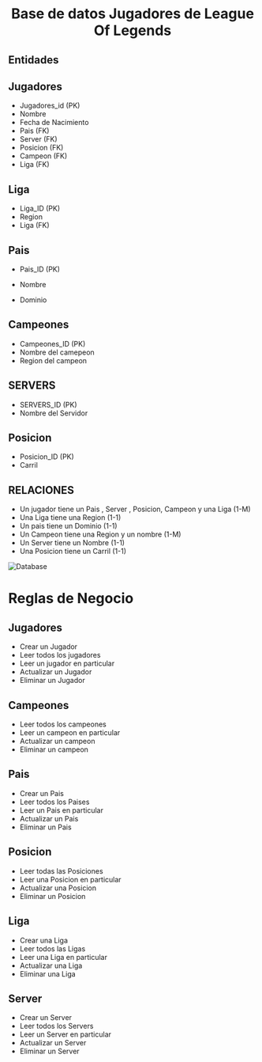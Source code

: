 # <center> Base de datos Jugadores de League Of Legends </center>

## Entidades
<h2>  Jugadores</h2>

- Jugadores_id (PK)
- Nombre
- Fecha de Nacimiento
- Pais (FK)
- Server (FK)
- Posicion (FK)
- Campeon (FK)
- Liga (FK)


<h2>  Liga <FK> </h2>

- Liga_ID (PK)
- Region
- Liga (FK)


<h2>  Pais </h2>

- Pais_ID (PK)

- Nombre

- Dominio

<h2>  Campeones </h2>

- Campeones_ID (PK)
- Nombre del camepeon 
- Region del campeon

<h2>  SERVERS </h2>

- SERVERS_ID (PK)
- Nombre del Servidor

<h2>  Posicion </h2>

- Posicion_ID (PK)
- Carril

<h2>  RELACIONES </h2>

- Un jugador tiene un Pais , Server , Posicion, Campeon y una Liga (1-M)
- Una Liga tiene una Region (1-1)
- Un pais tiene un Dominio (1-1)
- Un Campeon tiene una Region y un nombre (1-M)
- Un Server tiene un Nombre (1-1)
- Una Posicion tiene un Carril (1-1)


![Database](https://cdn.discordapp.com/attachments/1011693764642877553/1042111099291586600/image.png)


<h1> Reglas de Negocio </h1>

<h2> Jugadores </h2>

- Crear un Jugador
- Leer todos los jugadores
- Leer un jugador en particular
- Actualizar un Jugador
- Eliminar un Jugador

<h2> Campeones </h2>

- Leer todos los campeones
- Leer un campeon en particular
- Actualizar un campeon
- Eliminar un campeon

<h2> Pais </h2>

- Crear un Pais
- Leer todos los Paises
- Leer un Pais en particular
- Actualizar un Pais
- Eliminar un Pais

<h2> Posicion </h2>

- Leer todas las Posiciones
- Leer una Posicion en particular
- Actualizar una Posicion
- Eliminar un Posicion

<h2> Liga </h2>

- Crear una Liga
- Leer todos las Ligas
- Leer una Liga en particular
- Actualizar una Liga
- Eliminar una Liga

<h2> Server </h2>

- Crear un Server
- Leer todos los Servers
- Leer un Server en particular
- Actualizar un Server
- Eliminar un Server